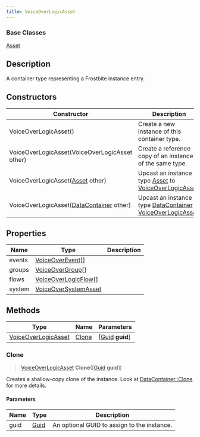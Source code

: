 ```yaml
---
title: VoiceOverLogicAsset
---
```

### Base Classes

[Asset](Asset)

## Description

A container type representing a Frostbite instance entry.

## Constructors

| Constructor                                                                    | Description                                                                                                                   |
| ------------------------------------------------------------------------------ | ----------------------------------------------------------------------------------------------------------------------------- |
| VoiceOverLogicAsset()                                                          | Create a new instance of this container type.                                                                                 |
| VoiceOverLogicAsset(VoiceOverLogicAsset other)                                 | Create a reference copy of an instance of the same type.                                                                      |
| VoiceOverLogicAsset([Asset](Asset) other)                                      | Upcast an instance of type [Asset](Asset) to [VoiceOverLogicAsset](VoiceOverLogicAsset).                                      |
| VoiceOverLogicAsset([DataContainer](/vext/ref/shared/class/datacontainer) other) | Upcast an instance of type [DataContainer](/vext/ref/shared/class/datacontainer) to [VoiceOverLogicAsset](VoiceOverLogicAsset). |

## Properties

| Name   | Type                                         | Description |
| ------ | -------------------------------------------- | ----------- |
| events | [VoiceOverEvent](VoiceOverEvent)\[\]         |             |
| groups | [VoiceOverGroup](VoiceOverGroup)\[\]         |             |
| flows  | [VoiceOverLogicFlow](VoiceOverLogicFlow)\[\] |             |
| system | [VoiceOverSystemAsset](VoiceOverSystemAsset) |             |

## Methods

| Type                                       | Name            | Parameters                                     |
| ------------------------------------------ | --------------- | ---------------------------------------------- |
| [VoiceOverLogicAsset](VoiceOverLogicAsset) | [Clone](#clone) | \[[Guid](/vext/ref/shared/class/guid) **guid**\] |

### Clone

> [VoiceOverLogicAsset](VoiceOverLogicAsset) **Clone**(\[[Guid](/vext/ref/shared/class/guid) **guid**\])

Creates a shallow-copy clone of the instance. Look at [DataContainer::Clone](/vext/ref/shared/class/datacontainer#clone) for more details.

#### Parameters

| Name | Type         | Description                                 |
| ---- | ------------ | ------------------------------------------- |
| guid | [Guid](Guid) | An optional GUID to assign to the instance. |
